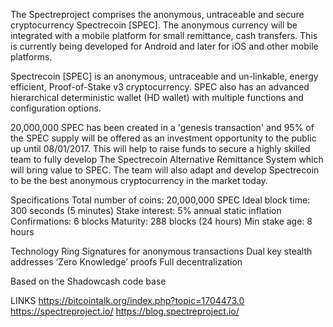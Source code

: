 The Spectreproject comprises the anonymous, untraceable and secure cryptocurrency Spectrecoin [SPEC].
The anonymous currency will be integrated with a mobile platform for small remittance, cash transfers.
This is currently being developed for Android and later for iOS and other mobile platforms.

Spectrecoin [SPEC] is an anonymous, untraceable and un-linkable, energy efficient, Proof-of-Stake v3 cryptocurrency.
SPEC also has an advanced hierarchical deterministic wallet (HD wallet) with multiple functions and configuration options.

20,000,000 SPEC has been created in a 'genesis transaction' and 95% of the SPEC supply will be offered as an investment opportunity to the public up until 08/01/2017.
This will help to raise funds to secure a highly skilled team to fully develop The Spectrecoin Alternative Remittance System which will bring value to SPEC.
The team will also adapt and develop Spectrecoin to be the best anonymous cryptocurrency in the market today.

Specifications
Total number of coins: 20,000,000 SPEC
Ideal block time: 300 seconds (5 minutes)
Stake interest: 5% annual static inflation
Confirmations: 6 blocks
Maturity: 288 blocks (24 hours)
Min stake age: 8 hours

Technology
Ring Signatures for anonymous transactions
Dual key stealth addresses
‘Zero Knowledge’ proofs
Full decentralization

Based on the Shadowcash code base

LINKS
https://bitcointalk.org/index.php?topic=1704473.0
https://spectreproject.io/
https://blog.spectreproject.io/
